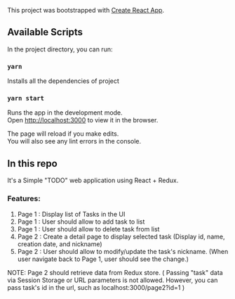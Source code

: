 This project was bootstrapped with [Create React App](https://github.com/facebook/create-react-app).

## Available Scripts

In the project directory, you can run:

### `yarn`

Installs all the dependencies of project

### `yarn start`

Runs the app in the development mode.<br>
Open [http://localhost:3000](http://localhost:3000) to view it in the browser.

The page will reload if you make edits.<br>
You will also see any lint errors in the console.

## In this repo

It's a Simple "TODO" web application using React + Redux. 

### Features:

1. Page 1 : Display list of Tasks in the UI
2. Page 1 : User should allow to add task to list
3. Page 1 : User should allow to delete task from list
4. Page 2 : Create a detail page to display selected task (Display id, name, creation date, and nickname)
5. Page 2 : User should allow to modify/update the task's nickname. (When user navigate back to Page 1, user should see the change.)

NOTE: Page 2 should retrieve data from Redux store. ( Passing "task" data via Session Storage or URL parameters is not allowed. However, you can pass task's id in the url, such as localhost:3000/page2?id=1 )
